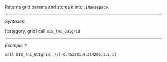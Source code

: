 Returns grid params and stores it into `uiNamespace`.


---
*Syntaxes:*

[category, grid] call `BIS_fnc_GUIgrid`

---
*Example 1:*

```sqf
call BIS_fnc_GUIgrid; //[-0.452381,0.214286,1.2,1]
```